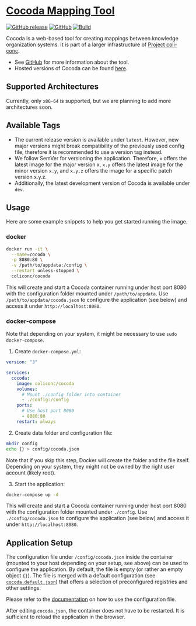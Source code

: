 # [Cocoda Mapping Tool](https://github.com/gbv/cocoda)
[![GitHub release](https://img.shields.io/github/release/gbv/cocoda.svg)](https://github.com/gbv/cocoda/releases/latest)
[![GitHub](https://img.shields.io/github/license/gbv/cocoda.svg)](https://github.com/gbv/cocoda/blob/master/LICENSE)
[![Build](https://github.com/gbv/cocoda/actions/workflows/build.yml/badge.svg)](https://github.com/gbv/cocoda/actions/workflows/build.yml)

Cocoda is a web-based tool for creating mappings between knowledge organization systems. It is part of a larger infrastructure of [Project coli-conc](https://coli-conc.gbv.de).

- See [GitHub](https://github.com/gbv/cocoda) for more information about the tool.
- Hosted versions of Cocoda can be found [here](https://coli-conc.gbv.de/cocoda/).

## Supported Architectures
Currently, only `x86-64` is supported, but we are planning to add more architectures soon.

## Available Tags
- The current release version is available under `latest`. However, new major versions might break compatibility of the previously used config file, therefore it is recommended to use a version tag instead.
- We follow SemVer for versioning the application. Therefore, `x` offers the latest image for the major version x, `x.y` offers the latest image for the minor version `x.y`, and `x.y.z` offers the image for a specific patch version x.y.z.
- Additionally, the latest development version of Cocoda is available under `dev`.

## Usage
Here are some example snippets to help you get started running the image.

### docker
```bash
docker run -it \
  --name=cocoda \
  -p 8080:80 \
  -v /path/to/appdata:/config \
  --restart unless-stopped \
  coliconc/cocoda
```

This will create and start a Cocoda container running under host port 8080 with the configuration folder mounted under `/path/to/appdata`. Use `/path/to/appdata/cocoda.json` to configure the application (see below) and access it under `http://localhost:8080`.

### docker-compose
Note that depending on your system, it might be necessary to use `sudo docker-compose`.

1. Create `docker-compose.yml`:

```yml
version: "3"

services:
  cocoda:
    image: coliconc/cocoda
    volumes:
      # Mount ./config folder into container
      - ./config:/config
    ports:
      # Use host port 8080
      - 8080:80
    restart: always
```

2. Create data folder and configuration file:

```bash
mkdir config
echo {} > config/cocoda.json
```

Note that if you skip this step, Docker will create the folder and the file itself. Depending on your system, they might not be owned by the right user account (likely root).

3. Start the application:

```bash
docker-compose up -d
```

This will create and start a Cocoda container running under host port 8080 with the configuration folder mounted under `./config`. Use `./config/cocoda.json` to configure the application (see below) and access it under `http://localhost:8080`.

## Application Setup

The configuration file under `/config/cocoda.json` inside the container (mounted to your host depending on your setup, see above) can be used to configure the application. By default, the file is empty (or rather an empty object `{}`). The file is merged with a default configuration (see [`cocoda.default.json`](https://github.com/gbv/cocoda/blob/dev/config/cocoda.default.json)) that offers a selection of preconfigured registries and other settings.

Please refer to the [documentation](https://github.com/gbv/cocoda#configuration) on how to use the configuration file.

After editing `cocoda.json`, the container does not have to be restarted. It is sufficient to reload the application in the browser.
